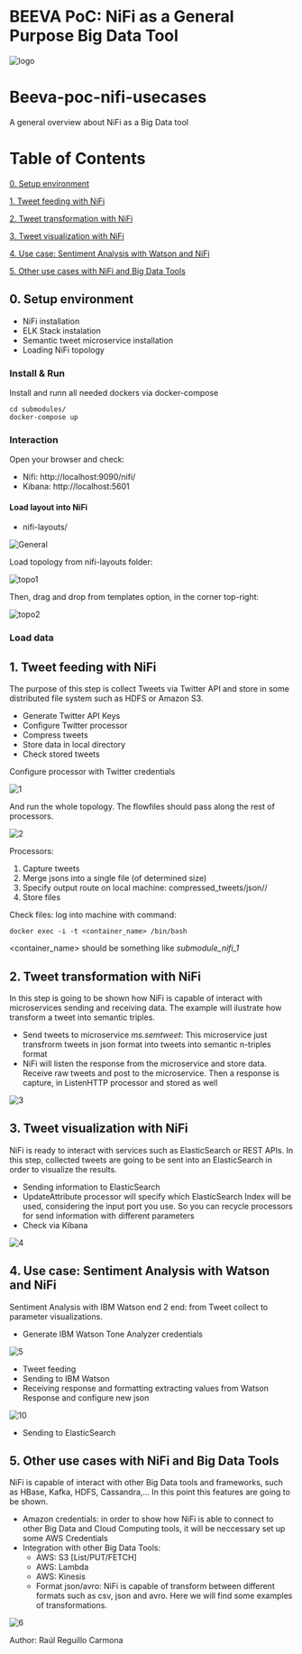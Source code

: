 # BEEVA PoC: NiFi as a General Purpose Big Data Tool

![logo](https://github.com/RaulRC/beeva-poc-nifi-usecases/blob/master/img/nifi-logo-horizontal.png)


# Beeva-poc-nifi-usecases
A general overview about NiFi as a Big Data tool 

# Table of Contents

[0. Setup environment](#step0)

[1. Tweet feeding with NiFi](#tweetfeeding)

[2. Tweet transformation with NiFi](#transform)

[3. Tweet visualization with NiFi](#visualization)

[4. Use case: Sentiment Analysis with Watson and NiFi](#usecase)

[5. Other use cases with NiFi and Big Data Tools](#bdtools)

## 0. Setup environment <a name="step0"></a>

* NiFi installation
* ELK Stack instalation
* Semantic tweet microservice installation
* Loading NiFi topology


### Install & Run 

Install and runn all needed dockers via docker-compose

```{r, engine='bash', count_lines}
cd submodules/
docker-compose up
```

### Interaction

Open your browser and check: 

* Nifi:  http://localhost:9090/nifi/
* Kibana: http://localhost:5601

#### Load layout into NiFi

* nifi-layouts/

![General](https://github.com/RaulRC/beeva-poc-nifi-usecases/blob/master/img/7.png)

Load topology from nifi-layouts folder:

![topo1](https://github.com/RaulRC/beeva-poc-nifi-usecases/blob/master/img/8.png)

Then, drag and drop from templates option, in the corner top-right: 

![topo2](https://github.com/RaulRC/beeva-poc-nifi-usecases/blob/master/img/9.png)


### Load data

## 1. Tweet feeding with NiFi <a name="tweetfeeding"></a>

The purpose of this step is collect Tweets via Twitter API and store in some distributed file system such as HDFS or Amazon S3.

* Generate Twitter API Keys 
* Configure Twitter processor
* Compress tweets 
* Store data in local directory
* Check stored tweets

Configure processor with Twitter credentials

![1](https://github.com/RaulRC/beeva-poc-nifi-usecases/blob/master/img/1.png)

And run the whole topology. The flowfiles should pass along the rest of processors. 

![2](https://github.com/RaulRC/beeva-poc-nifi-usecases/blob/master/img/2.png)

Processors: 

1. Capture tweets
2. Merge jsons into a single file (of determined size)
3. Specify output route on local machine: compressed_tweets/json/<date>/<filename>
4. Store files

Check files: log into machine with command: 

```{r, engine='bash', count_lines}
docker exec -i -t <container_name> /bin/bash
```
<container_name> should be something like *submodule_nifi_1*

## 2. Tweet transformation with NiFi <a name="transform"></a>

In this step is going to be shown how NiFi is capable of interact with microservices sending and receiving data. The example will ilustrate how transform a tweet into semantic triples.

* Send tweets to microservice *ms.semtweet*: This microservice just transfrorm tweets in json format into tweets into semantic n-triples format
* NiFi will listen the response from the microservice and store data. Receive raw tweets and post to the microservice. Then a response is capture, in ListenHTTP processor and stored as well

![3](https://github.com/RaulRC/beeva-poc-nifi-usecases/blob/master/img/3.png)


## 3. Tweet visualization with NiFi <a name="visualization"></a>

NiFi is ready to interact with services such as ElasticSearch or REST APIs. In this step, collected tweets are going to be sent into an ElasticSearch in order to visualize the results.

* Sending information to ElasticSearch
* UpdateAttribute processor will specify which ElasticSearch Index will be used, considering the input port you use. So you can recycle processors for send information with different parameters
* Check via Kibana

![4](https://github.com/RaulRC/beeva-poc-nifi-usecases/blob/master/img/4.png)

## 4. Use case: Sentiment Analysis with Watson and NiFi <a name="usecase"></a>

Sentiment Analysis with IBM Watson end 2 end: from Tweet collect to parameter visualizations.

* Generate IBM Watson Tone Analyzer credentials

![5](https://github.com/RaulRC/beeva-poc-nifi-usecases/blob/master/img/5.png)

* Tweet feeding
* Sending to IBM Watson
* Receiving response and formatting extracting values from Watson Response and configure new json

![10](https://github.com/RaulRC/beeva-poc-nifi-usecases/blob/master/img/10.png)

* Sending to ElasticSearch

## 5. Other use cases with NiFi and Big Data Tools <a name="bdtools"></a>

NiFi is capable of interact with other Big Data tools and frameworks, such as HBase, Kafka, HDFS, Cassandra,... In this point this features are going to be shown.

* Amazon credentials: in order to show how NiFi is able to connect to other Big Data and Cloud Computing tools, it will be neccessary set up some AWS Credentials
* Integration with other Big Data Tools:
  * AWS: S3 [List/PUT/FETCH]
  * AWS: Lambda
  * AWS: Kinesis
  * Format json/avro: NiFi is capable of transform between different formats such as csv, json and avro. Here we will find some examples of transformations. 

![6](https://github.com/RaulRC/beeva-poc-nifi-usecases/blob/master/img/6.png)


Author: Raúl Reguillo Carmona
